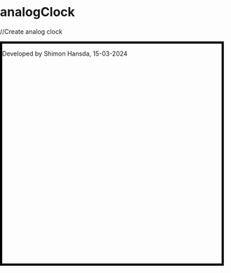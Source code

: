 # analogClock
//Create analog clock
<!DOCTYPE html>
<html>
  <head>
    <base target="_top">
    <script type="text/javascript" charset="utf8" src="https://code.jquery.com/jquery-3.7.0.js"></script>
    <script type="text/javascript" charset="utf8" src="https://cdn.datatables.net/1.13.7/js/jquery.dataTables.min.js"></script>
    <link rel="stylesheet" type="text/css" href="https://cdn.datatables.net/1.13.7/css/jquery.dataTables.min.css">
    <style>
      html, body {
        margin: 0;
		padding: 0;
      }
	 #analog-clock{
		width: 500px;
		height: 500px;
		margin: auto;
		border: 5px solid black;
	}
    </style>
  </head>
  <body>
      <div id="analog-clock" class="analog-clock">
		<canvas id="myCanvas" width="500" height="500"></canvas>
		<p> Developed by Shimon Hansda, 15-03-2024</p>
	  </div>
    <script>
      $(document).ready(function(){
        const canvas = document.getElementById('myCanvas');
		const context = canvas.getContext('2d');
		//translate the (0,0) position in center of the canvas
		context.translate(canvas.width/2,canvas.height/2);
		
		//rotate canvas -90 degree to position 0 degree in north;
		context.rotate(-Math.PI/2);
		setInterval(function(){
			//crear the whole canvas to redraw update clock status
			context.clearRect(0, 0, canvas.width, canvas.height);
			
			const centerX = 0; 
			const centerY = 0; 
			radius = 210;
			//outer circle
			context.beginPath();
			context.arc(centerX, centerY, radius, 0, 2 * Math.PI, false);
			context.fillStyle = 'white';
			context.fill();
			context.lineWidth = 7;
			context.strokeStyle = '#003300';
			context.stroke();
			context.closePath();
			//draw clock body circle
			radius = 200;
			context.beginPath();
			context.arc(centerX, centerY, radius, 0, 2 * Math.PI, false);
			context.fillStyle = 'white';
			context.fill();
			context.lineWidth = 5;
			context.strokeStyle = '#ffae47';
			context.stroke();
			context.closePath();
			//draw circle in center
			radius = 6;
			context.beginPath();
			context.arc(centerX, centerY, radius, 0, 2 * Math.PI, false);
			context.fillStyle = 'black';
			context.fill();
			context.lineWidth = 10;
			context.strokeStyle = '#000000';
			context.stroke();
			context.closePath();
			//draw minutes points
			context.lineWidth = 1;
			degreeMinute = 360/60;
			rMP =  190;
			thetaMinute = 0;
			for(var i = 0; i < 60; i++){
				thetaMinute = thetaMinute + degreeMinute;
				x1 = rMP * Math.cos(thetaMinute * Math.PI / 180);
				y1 = rMP * Math.sin(thetaMinute * Math.PI / 180);
				context.beginPath();
				context.arc(x1, y1, 3, 0, Math.PI*2);
				context.fillStyle = 'black';
				context.fill();
				context.stroke();
				context.closePath();
			}
			
			//draw hours points
			context.lineWidth = 1;
			degreeHour = 360/12;
			rHP =  190;
			thetaHour = 0;
			for(var i = 0; i < 12; i++){
				thetaHour = thetaHour + degreeHour;
				x1 = rHP * Math.cos(thetaHour * Math.PI / 180);
				y1 = rHP * Math.sin(thetaHour * Math.PI / 180);
				context.beginPath();
				context.arc(x1, y1, 7,0, Math.PI*2);
				context.fillStyle = 'black';
				context.fill();
				context.stroke();
				context.closePath();
			}
			//draw hours label text
			//save previous drawing to restore back 
			context.save();
			//rotate back to initial position for draw text
			context.rotate(Math.PI/2);
			degreeHour = 360/12;
			rHP =  160;
			thetaHour = 0;
			for(var i = 4; i < 16; i++){
				thetaHour = thetaHour + degreeHour;
				x1 = rHP * Math.cos(thetaHour * Math.PI / 180);
				y1 = rHP * Math.sin(thetaHour * Math.PI / 180);
				context.font = "30px Arial";
				context.fillStyle = "red";
				context.textAlign = "center";
				context.textBaseline = "middle";
				labelText = i;
				if(i == 13) labelText = 1;
				else if(i == 14) labelText = 2;
				else if(i == 15) labelText = 3;
				context.fillText(labelText, x1, y1);
			}
			//restore previous drawing saved by save() method
			context.restore();
						
			//get the system time	
			d = new Date();
			hours = d.getHours();
			if(hours > 12) hours = hours - 12;
			minutes = d.getMinutes();
			seconds = d.getSeconds();
			//draw hours hands
			context.lineWidth = 7;
			x1 = 0;
			y1 = 0;
			rH =  100;
			thetaHours = hours * 30;
			//moves the hours hand more 6 degree of completion of every 12 minutes
			if(minutes >= 12 && minutes < 24) thetaHours = thetaHours + 6;
			else if(minutes >= 24 && minutes < 36) thetaHours = thetaHours + 12;
			else if(minutes >= 36 && minutes < 48) thetaHours = thetaHours + 18;
			else if(minutes >= 48 && minutes < 60) thetaHours = thetaHours + 24;
			context.beginPath();
			context.moveTo(x1, y1);
			context.lineTo(x1 + rH * Math.cos(Math.PI * thetaHours / 180.0), y1 + rH * Math.sin(Math.PI * thetaHours / 180.0));
			context.strokeStyle = '#330000';
			context.stroke();
			context.closePath();
			// draw minute hands
			context.lineWidth = 3;
			x1 = 0;
			y1 = 0;
			rM =  140;
			
			thetaMimutes = minutes * 6;
			context.beginPath();
			context.moveTo(x1, y1);
			context.lineTo(x1 + rM * Math.cos(Math.PI * thetaMimutes / 180.0), y1 + rM * Math.sin(Math.PI * thetaMimutes / 180.0));
			context.strokeStyle = '#003300';
			context.stroke();
			context.closePath();
			//draw seconds hands
			context.lineWidth = 1;
			x1 = 0;
			y1 = 0;
			rS =  180;
			
			thetaSecond = seconds * 6;
			context.beginPath();
			context.moveTo(x1, y1);
			context.lineTo(x1 + rS * Math.cos(Math.PI * thetaSecond / 180.0), y1 + rS * Math.sin(Math.PI * thetaSecond / 180.0));
			context.strokeStyle = '#000040';
			context.stroke();
			context.closePath();
			//draw circle in center
			radius = 3;
			context.beginPath();
			context.arc(centerX, centerY, radius, 0, 2 * Math.PI, false);
			context.fillStyle = 'white';
			context.fill();
			context.lineWidth = 10;
			context.strokeStyle = '#000000';
			context.stroke();
			context.closePath();
			
		},1000);
		
      });
    </script>
  </body>
</html>

